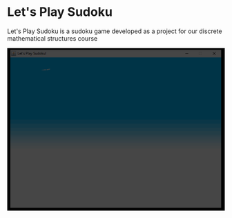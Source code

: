# Let's Play Sudoku

Let's Play Sudoku is a sudoku game developed as a project for our discrete mathematical structures course

![Demo](demo.gif)
